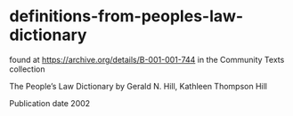 # definitions-from-peoples-law-dictionary

found at https://archive.org/details/B-001-001-744 in the Community Texts collection

The People’s Law Dictionary
by Gerald N. Hill, Kathleen Thompson Hill

Publication date 2002
